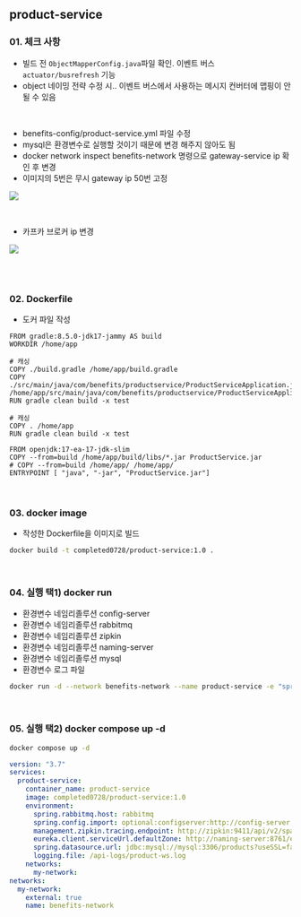 ## product-service

### 01. 체크 사항

- 빌드 전 `ObjectMapperConfig.java`파일 확인. 이벤트 버스 `actuator/busrefresh` 기능
- object 네이밍 전략 수정 시.. 이벤트 버스에서 사용하는 메시지 컨버터에 맵핑이 안될 수 있음

<br>

- benefits-config/product-service.yml 파일 수정
- mysql은 환경변수로 실행할 것이기 때문에 변경 해주지 않아도 됨
- docker network inspect benefits-network 명령으로 gateway-service ip 확인 후 변경
- 이미지의 5번은 무시 gateway ip 50번 고정

![](https://velog.velcdn.com/images/develing1991/post/d68e1b17-b1e1-4b81-b420-e4887dd49ea1/image.png)

<br>

- 카프카 브로커 ip 변경

![](https://velog.velcdn.com/images/develing1991/post/64c7cad5-a103-44b6-9059-6b9dbdbcfca1/image.png)

<br>
<br>

### 02. Dockerfile

- 도커 파일 작성

```docker
FROM gradle:8.5.0-jdk17-jammy AS build
WORKDIR /home/app

# 캐싱
COPY ./build.gradle /home/app/build.gradle
COPY ./src/main/java/com/benefits/productservice/ProductServiceApplication.java /home/app/src/main/java/com/benefits/productservice/ProductServiceApplication.java
RUN gradle clean build -x test

# 캐싱
COPY . /home/app
RUN gradle clean build -x test

FROM openjdk:17-ea-17-jdk-slim
COPY --from=build /home/app/build/libs/*.jar ProductService.jar
# COPY --from=build /home/app/ /home/app/
ENTRYPOINT [ "java", "-jar", "ProductService.jar"]
```

<br>

### 03. docker image

- 작성한 Dockerfile을 이미지로 빌드

```bash
docker build -t completed0728/product-service:1.0 .
```

<br>

### 04. 실행 택1) docker run

- 환경변수 네임리졸루션 config-server
- 환경변수 네임리졸루션 rabbitmq
- 환경변수 네임리졸루션 zipkin
- 환경변수 네임리졸루션 naming-server
- 환경변수 네임리졸루션 mysql
- 환경변수 로그 파일

```bash
docker run -d --network benefits-network --name product-service -e "spring.config.import=optional:configserver:http://config-server:8888" -e "spring.rabbitmq.host=rabbitmq" -e "management.zipkin.tracing.endpoint=http://zipkin:9411/api/v2/spans" -e "eureka.client.serviceUrl.defaultZone=http://naming-server:8761/eureka" -e "spring.datasource.url: jdbc:mysql://mysql:3306/products?useSSL=false&useUnicode=true&allowPublicKeyRetrieval=true" -e "logging.file=/api-logs/product-ws.log" completed0728/product-service:1.0
```

<br>

### 05. 실행 택2) docker compose up -d

```bash
docker compose up -d
```

```yml
version: "3.7"
services:
  product-service:
    container_name: product-service
    image: completed0728/product-service:1.0
    environment:
      spring.rabbitmq.host: rabbitmq
      spring.config.import: optional:configserver:http://config-server:8888
      management.zipkin.tracing.endpoint: http://zipkin:9411/api/v2/spans
      eureka.client.serviceUrl.defaultZone: http://naming-server:8761/eureka
      spring.datasource.url: jdbc:mysql://mysql:3306/products?useSSL=false&useUnicode=true&allowPublicKeyRetrieval=true
      logging.file: /api-logs/product-ws.log
    networks:
      my-network:
networks:
  my-network:
    external: true
    name: benefits-network
```
